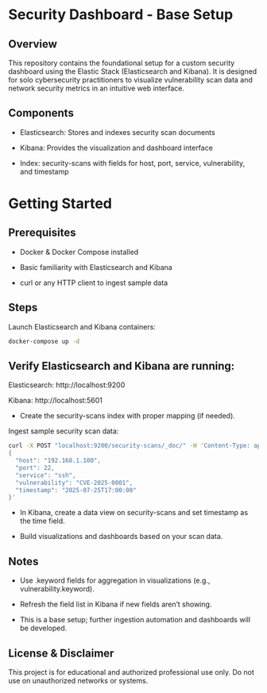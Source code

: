 # Security Dashboard - Base Setup
## Overview
This repository contains the foundational setup for a custom security dashboard using the Elastic Stack (Elasticsearch and Kibana). It is designed for solo cybersecurity practitioners to visualize vulnerability scan data and network security metrics in an intuitive web interface.

## Components
- Elasticsearch: Stores and indexes security scan documents

- Kibana: Provides the visualization and dashboard interface

- Index: security-scans with fields for host, port, service, vulnerability, and timestamp

# Getting Started
## Prerequisites
- Docker & Docker Compose installed

- Basic familiarity with Elasticsearch and Kibana

- curl or any HTTP client to ingest sample data

## Steps
Launch Elasticsearch and Kibana containers:

```bash
docker-compose up -d
```
## Verify Elasticsearch and Kibana are running:

Elasticsearch: http://localhost:9200

Kibana: http://localhost:5601

- Create the security-scans index with proper mapping (if needed).

Ingest sample security scan data:

```bash
curl -X POST "localhost:9200/security-scans/_doc/" -H 'Content-Type: application/json' -d'
{
  "host": "192.168.1.100",
  "port": 22,
  "service": "ssh",
  "vulnerability": "CVE-2025-0001",
  "timestamp": "2025-07-25T17:00:00"
}'
```
- In Kibana, create a data view on security-scans and set timestamp as the time field.

- Build visualizations and dashboards based on your scan data.

## Notes
- Use .keyword fields for aggregation in visualizations (e.g., vulnerability.keyword).

- Refresh the field list in Kibana if new fields aren’t showing.

- This is a base setup; further ingestion automation and dashboards will be developed.

## License & Disclaimer
This project is for educational and authorized professional use only. Do not use on unauthorized networks or systems.


